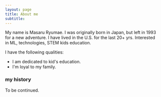 ```yaml
---
layout: page
title: About me
subtitle:
---
```


My name is Masaru Ryumae. I was originally born in Japan, but left in 1993 for a new adventure. I have lived in the U.S. for the last 20+ yrs. Interested in ML, technologies, STEM kids education.

I have the following qualities:

- I am dedicated to kid's education.
- I'm loyal to my family.

### my history

To be continued.
